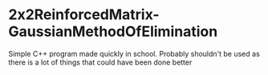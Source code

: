 # 2x2ReinforcedMatrix-GaussianMethodOfElimination
Simple C++ program made quickly in school. Probably shouldn't be used as there is a lot of things that could have been done better
